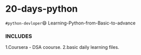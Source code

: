 # 20-days-python
`#python-devloper`:smile:
Learning-Python-from-Basic-to-advance
### INCLUDES 
1.Coursera - DSA coourse. 
2.basic daily learning files.
